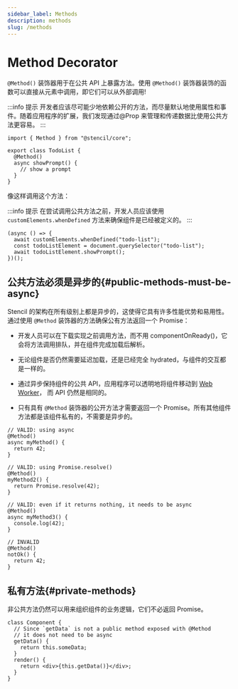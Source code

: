 ```yaml
---
sidebar_label: Methods
description: methods
slug: /methods
---
```


# Method Decorator

`@Method()` 装饰器用于在公共 API 上暴露方法。使用 `@Method()` 装饰器装饰的函数可以直接从元素中调用，即它们可以从外部调用!

:::info 提示
开发者应该尽可能少地依赖公开的方法，而尽量默认地使用属性和事件。随着应用程序的扩展，我们发现通过@Prop 来管理和传递数据比使用公共方法更容易。
:::

```tsx
import { Method } from "@stencil/core";

export class TodoList {
  @Method()
  async showPrompt() {
    // show a prompt
  }
}
```

像这样调用这个方法：

:::info 提示
在尝试调用公共方法之前，开发人员应该使用 `customElements.whenDefined` 方法来确保组件是已经被定义的。
:::

```tsx
(async () => {
  await customElements.whenDefined("todo-list");
  const todoListElement = document.querySelector("todo-list");
  await todoListElement.showPrompt();
})();
```

## 公共方法必须是异步的{#public-methods-must-be-async}

Stencil 的架构在所有级别上都是异步的，这使得它具有许多性能优势和易用性。通过使用 `@Method` 装饰器的方法确保公有方法返回一个 Promise：

- 开发人员可以在下载实现之前调用方法，而不用 componentOnReady()，它会将方法调用排队，并在组件完成加载后解析。

- 无论组件是否仍然需要延迟加载，还是已经完全 hydrated，与组件的交互都是一样的。

- 通过异步保持组件的公共 API，应用程序可以透明地将组件移动到 [Web Worker](https://developer.mozilla.org/en-US/docs/Web/API/Web_Workers_API)，
  而 API 仍然是相同的。

- 只有具有 `@Method` 装饰器的公开方法才需要返回一个 Promise。所有其他组件方法都是该组件私有的，不需要是异步的。

```tsx
// VALID: using async
@Method()
async myMethod() {
  return 42;
}

// VALID: using Promise.resolve()
@Method()
myMethod2() {
  return Promise.resolve(42);
}

// VALID: even if it returns nothing, it needs to be async
@Method()
async myMethod3() {
  console.log(42);
}

// INVALID
@Method()
notOk() {
  return 42;
}
```

## 私有方法{#private-methods}

非公共方法仍然可以用来组织组件的业务逻辑，它们不必返回 Promise。

```tsx
class Component {
  // Since `getData` is not a public method exposed with @Method
  // it does not need to be async
  getData() {
    return this.someData;
  }
  render() {
    return <div>{this.getData()}</div>;
  }
}
```
